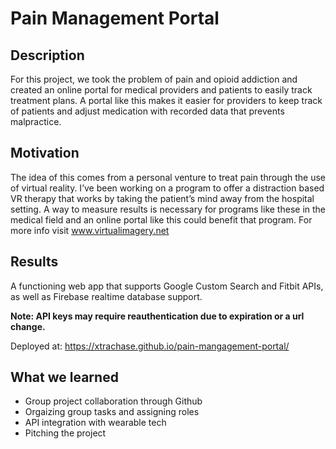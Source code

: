 # Pain Management Portal

## Description
For this project, we took the problem of pain and opioid
addiction and created an online portal for medical providers
and patients to easily track treatment plans. A portal like
this makes it easier for providers to keep track of patients
and adjust medication with recorded data that prevents malpractice.

## Motivation
The idea of this comes from a personal venture to treat pain
through the use of virtual reality. I’ve been working on a program to offer a
distraction based VR therapy that works by taking the patient’s mind away
from the hospital setting. A way to measure results is necessary for programs
like these in the medical field and an online portal like this could benefit that program.
For more info visit www.virtualimagery.net

## Results
A functioning web app that supports Google Custom Search and Fitbit APIs, as well as Firebase realtime database support.

**Note: API keys may require reauthentication due to expiration or a url change.**

Deployed at: https://xtrachase.github.io/pain-mangagement-portal/

## What we learned
* Group project collaboration through Github
* Orgaizing group tasks and assigning roles
* API integration with wearable tech
* Pitching the project
